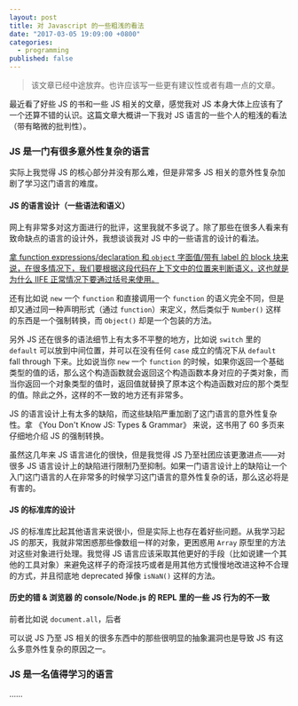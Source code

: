 ```yaml
---
layout: post
title: 对 Javascript 的一些粗浅的看法
date: "2017-03-05 19:09:00 +0800"
categories: 
  - programming
published: false
---
```


> 该文章已经中途放弃。也许应该写一些更有建议性或者有趣一点的文章。

最近看了好些 JS 的书和一些 JS 相关的文章，感觉我对 JS 本身大体上应该有了一个还算不错的认识。这篇文章大概讲一下我对 JS 语言的一些个人的粗浅的看法（带有略微的批判性）。

### JS 是一门有很多意外性复杂的语言
实际上我觉得 JS 的核心部分并没有那么难，但是非常多 JS 相关的意外性复杂加剧了学习这门语言的难度。
#### JS 的语言设计（一些语法和语义）
网上有非常多对这方面进行的批评，这里我就不多说了。除了那些在很多人看来有致命缺点的语言的设计外，我想谈谈我对 JS 中的一些语言的设计的看法。

[拿 function expressions/declaration 和 `object` 字面值/带有 label 的 block 块来说，在很多情况下，我们要根据这段代码在上下文中的位置来判断语义，这也就是为什么 IIFE 正常情况下要通过括号来使用。][1]

还有比如说 `new` 一个 `function` 和直接调用一个 `function` 的语义完全不同，但是却又通过同一种声明形式（通过 `function`）来定义，然后类似于 `Number()` 这样的东西是一个强制转换，而 `Object()` 却是一个包装的方法。

另外 JS 还在很多的语法细节上有太多不平整的地方，比如说 `switch` 里的 `default` 可以放到中间位置，并可以在没有任何 `case` 成立的情况下从 `default` fall through 下来。比如说当你 `new` 一个 `function` 的时候，如果你返回一个基础类型的值的话，那么这个构造函数就会返回这个构造函数本身对应的子类对象，而当你返回一个对象类型的值时，返回值就替换了原本这个构造函数对应的那个类型的值。除此之外，这样的不一致的地方还有非常多。

JS 的语言设计上有太多的缺陷，而这些缺陷严重加剧了这门语言的意外性复杂性。拿 《You Don't Know JS: Types & Grammar》 来说，这书用了 60 多页来仔细地介绍 JS 的强制转换。

虽然这几年来 JS 语言进化的很快，但是我觉得 JS 乃至社团应该更激进点——对很多 JS 语言设计上的缺陷进行限制乃至抑制。如果一门语言设计上的缺陷让一个入门这门语言的人在非常多的时候学习这门语言的意外性复杂的话，那么这必将是有害的。

#### JS 的标准库的设计
JS 的标准库比起其他语言来说很小，但是实际上也存在着好些问题。从我学习起 JS 的那天，我就非常困惑那些像数组一样的对象，更困惑用 `Array` 原型里的方法对这些对象进行处理。我觉得 JS 语言应该采取其他更好的手段（比如说建一个其他的工具对象）来避免这样子的奇淫技巧或者是用其他方式慢慢地改进这种不合理的方式，并且彻底地 deprecated 掉像 `isNaN()` 这样的方法。

#### 历史的错 & 浏览器 的 console/Node.js 的 REPL 里的一些 JS 行为的不一致
前者比如说 `document.all`，后者

可以说 JS 乃至 JS 相关的很多东西中的那些很明显的抽象漏洞也是导致 JS 有这么多意外性复杂的原因之一。

### JS 是一名值得学习的语言
……

[1]: http://www.2ality.com/2012/09/expressions-vs-statements.html